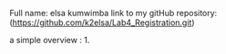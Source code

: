 Full name: elsa kumwimba
link to my gitHub repository:(https://github.com/k2elsa/Lab4_Registration.git)

a simple overview :
1.

